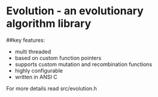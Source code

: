Evolution - an evolutionary algorithm library
========

##key features:

 - multi threaded
 - based on custom function pointers
 - supports custom mutation and recombination functions
 - highly configurable
 - written in ANSI C

For more details read src/evolution.h
